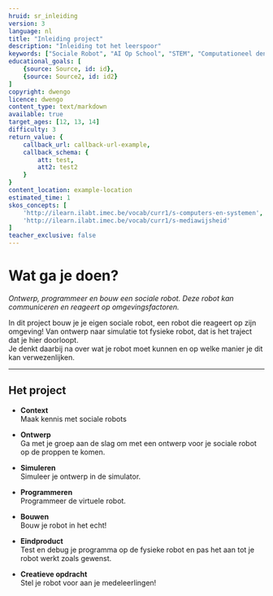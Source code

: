 ```yaml
---
hruid: sr_inleiding
version: 3
language: nl
title: "Inleiding project"
description: "Inleiding tot het leerspoor"
keywords: ["Sociale Robot", "AI Op School", "STEM", "Computationeel denken", "Grafisch programmeren"]
educational_goals: [
    {source: Source, id: id}, 
    {source: Source2, id: id2}
]
copyright: dwengo
licence: dwengo
content_type: text/markdown
available: true
target_ages: [12, 13, 14]
difficulty: 3
return_value: {
    callback_url: callback-url-example,
    callback_schema: {
        att: test,
        att2: test2
    }
}
content_location: example-location
estimated_time: 1
skos_concepts: [
    'http://ilearn.ilabt.imec.be/vocab/curr1/s-computers-en-systemen', 
    'http://ilearn.ilabt.imec.be/vocab/curr1/s-mediawijsheid'
]
teacher_exclusive: false
---
```


# Wat ga je doen?

*Ontwerp, programmeer en bouw een sociale robot. Deze robot kan communiceren en reageert op omgevingsfactoren.*

In dit project bouw je je eigen sociale robot, een robot die reageert op zijn omgeving! Van ontwerp naar simulatie tot fysieke robot, dat is het traject dat je hier doorloopt.  
Je denkt daarbij na over wat je robot moet kunnen en op welke manier je dit kan verwezenlijken.

***

## Het project
<ul><li><strong>Context</strong></br> Maak kennis met sociale robots</li></ul>

<ul><li><strong>Ontwerp</strong></br> Ga met je groep aan de slag om met een ontwerp voor je sociale robot op de proppen te komen.</li></ul>

<ul><li><strong>Simuleren</strong></br> Simuleer je ontwerp in de simulator.</li></ul>

<ul><li><strong>Programmeren</strong></br> Programmeer de virtuele robot.
</li></ul>

<ul><li><strong>Bouwen</strong></br> Bouw je robot in het echt!</li></ul>

<ul><li><strong>Eindproduct</strong></br> Test en debug je programma op de fysieke robot en pas het aan tot je robot werkt zoals gewenst.</li></ul>

<ul><li><strong>Creatieve opdracht</strong></br> Stel je robot voor aan je medeleerlingen!
</li></ul>